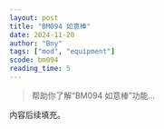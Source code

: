 ```yaml
---
layout: post
title: "BM094 如意棒"
date: 2024-11-20
author: "Bny"
tags: ["mod", "equipment"]
scode: bm094
reading_time: 5
---
```


> 帮助你了解“BM094 如意棒”功能...

内容后续填充。
